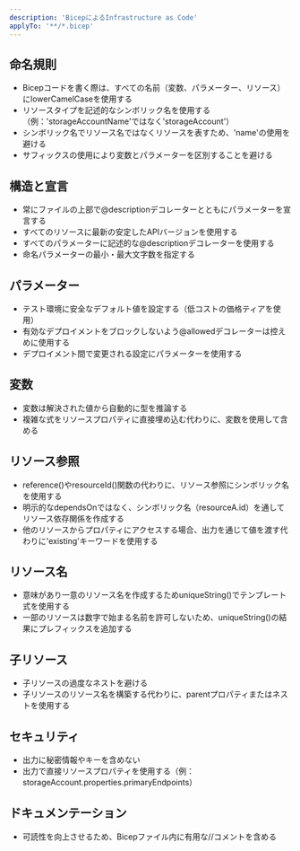 ```yaml
---
description: 'BicepによるInfrastructure as Code'
applyTo: '**/*.bicep'
---
```


## 命名規則

- Bicepコードを書く際は、すべての名前（変数、パラメーター、リソース）にlowerCamelCaseを使用する
- リソースタイプを記述的なシンボリック名を使用する（例：'storageAccountName'ではなく'storageAccount'）
- シンボリック名でリソース名ではなくリソースを表すため、'name'の使用を避ける
- サフィックスの使用により変数とパラメーターを区別することを避ける

## 構造と宣言

- 常にファイルの上部で@descriptionデコレーターとともにパラメーターを宣言する
- すべてのリソースに最新の安定したAPIバージョンを使用する
- すべてのパラメーターに記述的な@descriptionデコレーターを使用する
- 命名パラメーターの最小・最大文字数を指定する

## パラメーター

- テスト環境に安全なデフォルト値を設定する（低コストの価格ティアを使用）
- 有効なデプロイメントをブロックしないよう@allowedデコレーターは控えめに使用する
- デプロイメント間で変更される設定にパラメーターを使用する

## 変数

- 変数は解決された値から自動的に型を推論する
- 複雑な式をリソースプロパティに直接埋め込む代わりに、変数を使用して含める

## リソース参照

- reference()やresourceId()関数の代わりに、リソース参照にシンボリック名を使用する
- 明示的なdependsOnではなく、シンボリック名（resourceA.id）を通してリソース依存関係を作成する
- 他のリソースからプロパティにアクセスする場合、出力を通じて値を渡す代わりに'existing'キーワードを使用する

## リソース名

- 意味があり一意のリソース名を作成するためuniqueString()でテンプレート式を使用する
- 一部のリソースは数字で始まる名前を許可しないため、uniqueString()の結果にプレフィックスを追加する

## 子リソース

- 子リソースの過度なネストを避ける
- 子リソースのリソース名を構築する代わりに、parentプロパティまたはネストを使用する

## セキュリティ

- 出力に秘密情報やキーを含めない
- 出力で直接リソースプロパティを使用する（例：storageAccount.properties.primaryEndpoints）

## ドキュメンテーション

- 可読性を向上させるため、Bicepファイル内に有用な//コメントを含める
